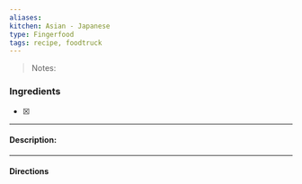 ```yaml
---
aliases: 
kitchen: Asian - Japanese
type: Fingerfood
tags: recipe, foodtruck
---
```


 >Notes: 

### Ingredients
- [x] 

---
#### Description:


---
#### Directions


